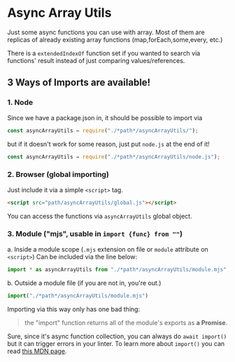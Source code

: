 # Async Array Utils

Just some async functions you can use with array.
Most of them are replicas of already existing array functions (map,forEach,some,every, etc.)

There is a `extendedIndexOf` function set if you wanted to search via functions' result instead of just comparing values/references.

## 3 Ways of Imports are available!

### 1. Node
Since we have a package.json in, it should be possible to import via
```js
const asyncArrayUtils = require("./*path*/asyncArrayUtils/");
```
but if it doesn't work for some reason, just put `node.js` at the end of it!
```js
const asyncArrayUtils = require("./*path*/asyncArrayUtils/node.js");
```

### 2. Browser (global importing)
Just include it via a simple `<script>` tag.
```html
<script src="path/asyncArrayUtils/global.js"></script>
```
You can access the functions via `asyncArrayUtils` global object.

### 3. Module ("mjs", usable in `import {func} from ""`)
  a. Inside a module scope (`.mjs` extension on file or `module` attribute on `<script>`) 
  Can be included via the line below:
  ```js
import * as asyncArrayUtils from "./*path*/asyncArrayUtils/module.mjs";
  ```

  b. Outside a module file (if you are not in, you're out.)
  ```js
  import("./*path*/asyncArrayUtils/module.mjs")
  ```
  Importing via this way only has one bad thing:
  > the "import" function returns all of the module's exports as **a Promise**.

  Sure, since it's async function collection, you can always do `await import()` but it can trigger errors in your linter. To learn more about `import()` you can read [this MDN page](https://developer.mozilla.org/en-US/docs/Web/JavaScript/Reference/Statements/import#Dynamic_Imports).